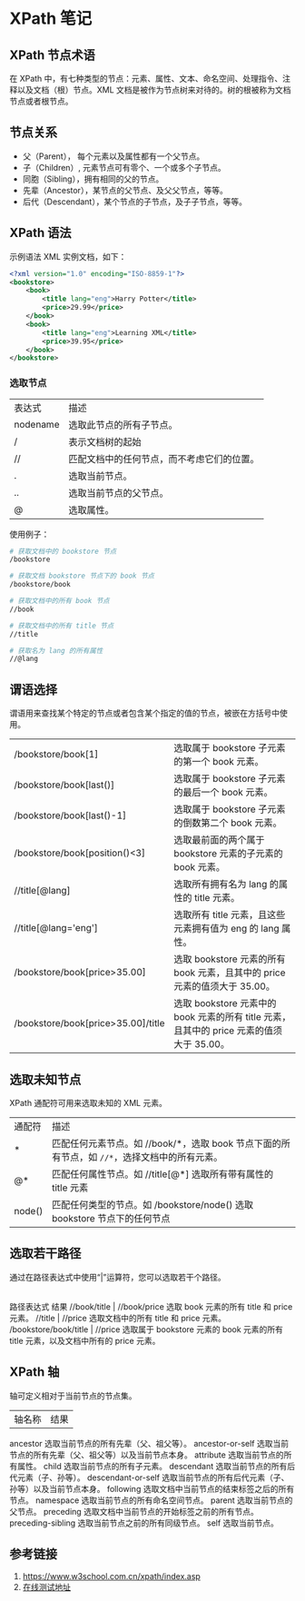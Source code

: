 # XPath 笔记

## XPath 节点术语

在 XPath 中，有七种类型的节点：元素、属性、文本、命名空间、处理指令、注释以及文档（根）节点。XML 文档是被作为节点树来对待的。树的根被称为文档节点或者根节点。

## 节点关系
- 父（Parent）， 每个元素以及属性都有一个父节点。
- 子（Children）, 元素节点可有零个、一个或多个子节点。
- 同胞（Sibling），拥有相同的父的节点。
- 先辈（Ancestor），某节点的父节点、及父父节点，等等。
- 后代（Descendant），某个节点的子节点，及子子节点，等等。

## XPath 语法

示例语法 XML 实例文档，如下：

```xml
<?xml version="1.0" encoding="ISO-8859-1"?>
<bookstore>
    <book>
        <title lang="eng">Harry Potter</title>
        <price>29.99</price>
    </book>
    <book>
        <title lang="eng">Learning XML</title>
        <price>39.95</price>
    </book>
</bookstore>
```
### 选取节点

|                  |                    |
| ---------------- | ------------------ | 
| 表达式	 |  描述 | 
| nodename	| 选取此节点的所有子节点。|
| /	        | 表示文档树的起始 |
| //	    | 匹配文档中的任何节点，而不考虑它们的位置。|
| .	        | 选取当前节点。|
| ..	    | 选取当前节点的父节点。|
| @	        | 选取属性。|

使用例子：

```bash
# 获取文档中的 bookstore 节点
/bookstore

# 获取文档 bookstore 节点下的 book 节点
/bookstore/book

# 获取文档中的所有 book 节点
//book

# 获取文档中的所有 title 节点 
//title

# 获取名为 lang 的所有属性
//@lang

```

## 谓语选择

谓语用来查找某个特定的节点或者包含某个指定的值的节点，被嵌在方括号中使用。

|       |       | 
| ----- | ------|
| /bookstore/book[1]	| 选取属于 bookstore 子元素的第一个 book 元素。|
| /bookstore/book[last()]	| 选取属于 bookstore 子元素的最后一个 book 元素。|
| /bookstore/book[last()-1]	| 选取属于 bookstore 子元素的倒数第二个 book 元素。|
| /bookstore/book[position()<3]	| 选取最前面的两个属于 bookstore 元素的子元素的 book 元素。|
| //title[@lang]	| 选取所有拥有名为 lang 的属性的 title 元素。|
| //title[@lang='eng']	| 选取所有 title 元素，且这些元素拥有值为 eng 的 lang 属性。|
| /bookstore/book[price>35.00]	| 选取 bookstore 元素的所有 book 元素，且其中的 price 元素的值须大于 35.00。|
| /bookstore/book[price>35.00]/title	| 选取 bookstore 元素中的 book 元素的所有 title 元素，且其中的 price 元素的值须大于 35.00。|


## 选取未知节点

XPath 通配符可用来选取未知的 XML 元素。

|   |   |
|  -----  | ----- |
| 通配符	| 描述 |
| *	 | 匹配任何元素节点。如 //book/*，选取 book 节点下面的所有节点，如 `//*`，选择文档中的所有元素。|
| @*	| 匹配任何属性节点。如 //title[@*] 选取所有带有属性的 title 元素 |
| node() |	匹配任何类型的节点。如 /bookstore/node() 选取 bookstore 节点下的任何节点 |


## 选取若干路径

通过在路径表达式中使用“|”运算符，您可以选取若干个路径。

|  |    |
|  --- | --- |
路径表达式	结果
//book/title | //book/price	选取 book 元素的所有 title 和 price 元素。
//title | //price	选取文档中的所有 title 和 price 元素。
/bookstore/book/title | //price	选取属于 bookstore 元素的 book 元素的所有 title 元素，以及文档中所有的 price 元素。

## XPath 轴

轴可定义相对于当前节点的节点集。

|   |   |
|  --- | --- |
| 轴名称	 | 结果 |
ancestor	选取当前节点的所有先辈（父、祖父等）。
ancestor-or-self	选取当前节点的所有先辈（父、祖父等）以及当前节点本身。
attribute	选取当前节点的所有属性。
child	选取当前节点的所有子元素。
descendant	选取当前节点的所有后代元素（子、孙等）。
descendant-or-self	选取当前节点的所有后代元素（子、孙等）以及当前节点本身。
following	选取文档中当前节点的结束标签之后的所有节点。
namespace	选取当前节点的所有命名空间节点。
parent	选取当前节点的父节点。
preceding	选取文档中当前节点的开始标签之前的所有节点。
preceding-sibling	选取当前节点之前的所有同级节点。
self	选取当前节点。


## 参考链接
1. https://www.w3school.com.cn/xpath/index.asp
2. [在线测试地址](https://extendsclass.com/xpath-tester.html#sample)